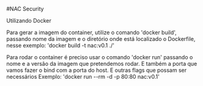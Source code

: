 #NAC Security

Utilizando Docker

Para gerar a imagem do container, utilize o comando 'docker build', passando nome da imagem e o diretório onde está localizado o Dockerfile, nesse exemplo: 'docker build -t nac:v0.1 ./'

Para rodar o container é preciso usar o comando 'docker run' passando o nome e a versão da imagem que pretendemos rodar. E também a porta que vamos fazer o bind com a porta do host. E outras flags que possam ser necessários Exemplo: 'docker run --rm -d -p 80:80 nac:v0.1'
